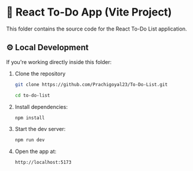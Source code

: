 # 📂 React To-Do App (Vite Project)

This folder contains the source code for the React To-Do List application.

## ⚙️ Local Development

If you're working directly inside this folder:

1. Clone the repository
    ```bash
    git clone https://github.com/Prachigoyal23/To-Do-List.git

    cd to-do-list

2. Install dependencies:
   ```bash
   npm install

3. Start the dev server:
   ```bash
   npm run dev

4. Open the app at:
   ```bash
   http://localhost:5173
